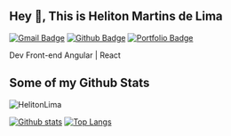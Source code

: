 ## Hey 👋, This is Heliton Martins de Lima
[![Gmail Badge](https://img.shields.io/badge/-helitonmartinsdelima@gmail.com-c14438?style=flat&logo=Gmail&logoColor=white&link=mailto:helitonmartinsdelima@gmail.com)](mailto:helitonmartinsdelima@gmail.com) [![Github Badge](https://img.shields.io/badge/-HelitonLima-grey?style=flat&logo=github&logoColor=white&link=https://github.com/HelitonLima/)](https://www.github.com/HelitonLima/) [![Portfolio Badge](https://img.shields.io/badge/portfolio-web-blue?style=flat&link=https://github.com/HelitonLima/)](https://github.com/HelitonLima/) <p align='left'>Dev Front-end Angular | React</p>
## Some of my Github Stats
<p align=left> <img src=https://komarev.com/ghpvc/?username=HelitonLima alt=HelitonLima /> </p>

[![Github stats](https://github-readme-stats.vercel.app/api?username=HelitonLima&show_icons=true&include_all_commits=true)](https://github.com/HelitonLima/github-readme-stats)
[![Top Langs](https://github-readme-stats.vercel.app/api/top-langs/?username=HelitonLima&layout=compact)](https://github.com/HelitonLima/github-readme-stats)
